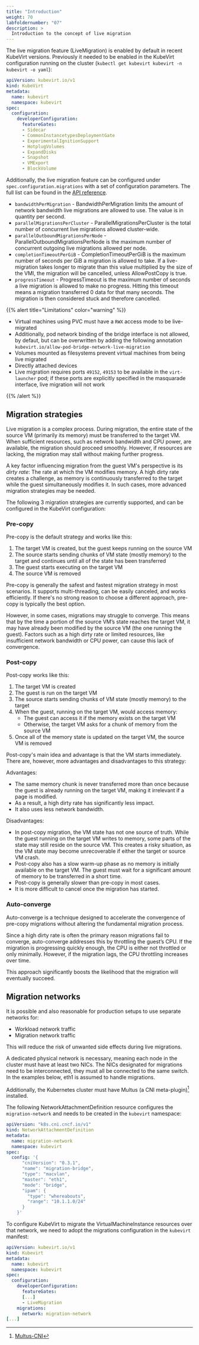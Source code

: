 ```yaml
---
title: "Introduction"
weight: 70
labfoldernumber: "07"
description: >
  Introduction to the concept of live migration
---
```


The live migration feature (LiveMigration) is enabled by default in recent KubeVirt versions. Previously it needed to be enabled in the KubeVirt configuration running on the cluster (`kubectl get kubevirt kubevirt -n kubevirt -o yaml`):

```yaml
apiVersion: kubevirt.io/v1
kind: KubeVirt
metadata:
  name: kubevirt
  namespace: kubevirt
spec:
  configuration:
    developerConfiguration:
      featureGates:
      - Sidecar
      - CommonInstancetypesDeploymentGate
      - ExperimentalIgnitionSupport
      - HotplugVolumes
      - ExpandDisks
      - Snapshot
      - VMExport
      - BlockVolume
```

Additionally, the live migration feature can be configured under `spec.configuration.migrations` with a set of configuration parameters. The full list can be found in the [API reference](https://kubevirt.io/api-reference/v1.3.0/definitions.html#_v1_migrationconfiguration).

* `bandwidthPerMigration` - BandwidthPerMigration limits the amount of network bandwidth live migrations are allowed to use. The value is in quantity per second.
* `parallelMigrationsPerCluster` - ParallelMigrationsPerCluster is the total number of concurrent live migrations allowed cluster-wide.
* `parallelOutboundMigrationsPerNode` - ParallelOutboundMigrationsPerNode is the maximum number of concurrent outgoing live migrations allowed per node.
* `completionTimeoutPerGiB` - CompletionTimeoutPerGiB is the maximum number of seconds per GiB a migration is allowed to take. If a live-migration takes longer to migrate than this value multiplied by the size of the VMI, the migration will be cancelled, unless AllowPostCopy is true.
* `progressTimeout` - ProgressTimeout is the maximum number of seconds a live migration is allowed to make no progress. Hitting this timeout means a migration transferred 0 data for that many seconds. The migration is then considered stuck and therefore cancelled.

{{% alert title="Limitations" color="warning" %}}

* Virtual machines using PVC must have a `RWX` access mode to be live-migrated
* Additionally, pod network binding of the bridge interface is not allowed, by defaut, but can be overwritten by adding the following annotation `kubevirt.io/allow-pod-bridge-network-live-migration`
* Volumes mounted as filesystems prevent virtual machines from being live migrated
* Directly attached devices
* Live migration requires ports `49152`, `49153` to be available in the `virt-launcher` pod; if these ports are explicitly specified in the masquarade interface, live migration will not work

{{% /alert %}}


## Migration strategies

Live migration is a complex process. During migration, the entire state of the source VM (primarily its memory) must be transferred to the target VM. When sufficient resources, such as network bandwidth and CPU power, are available, the migration should proceed smoothly. However, if resources are lacking, the migration may stall without making further progress.

A key factor influencing migration from the guest VM's perspective is its _dirty rate_: The rate at which the VM modifies memory. A high dirty rate creates a challenge, as memory is continuously transferred to the target while the guest simultaneously modifies it. In such cases, more advanced migration strategies may be needed.

The following 3 migration strategies are currently supported, and can be configured in the KubeVirt configuration:


### Pre-copy

Pre-copy is the default strategy and works like this:

1. The target VM is created, but the guest keeps running on the source VM
1. The source starts sending chunks of VM state (mostly memory) to the target and continues until all of the state has been transferred
1. The guest starts executing on the target VM
1. The source VM is removed

Pre-copy is generally the safest and fastest migration strategy in most scenarios. It supports multi-threading, can be easily canceled, and works efficiently. If there's no strong reason to choose a different approach, pre-copy is typically the best option.

However, in some cases, migrations may struggle to converge. This means that by the time a portion of the source VM’s state reaches the target VM, it may have already been modified by the source VM (the one running the guest). Factors such as a high dirty rate or limited resources, like insufficient network bandwidth or CPU power, can cause this lack of convergence.


### Post-copy

Post-copy works like this:

1. The target VM is created
1. The guest is run on the target VM
1. The source starts sending chunks of VM state (mostly memory) to the target
1. When the guest, running on the target VM, would access memory:
   * The guest can access it if the memory exists on the target VM
   * Otherwise, the target VM asks for a chunk of memory from the source VM
1. Once all of the memory state is updated on the target VM, the source VM is removed

Post-copy's main idea and advantage is that the VM starts immediately. There are, however, more advantages and disadvantages to this strategy:

Advantages:

* The same memory chunk is never transferred more than once because the guest is already running on the target VM, making it irrelevant if a page is modified.
* As a result, a high dirty rate has significantly less impact.
* It also uses less network bandwidth.

Disadvantages:

* In post-copy migration, the VM state has not one source of truth. While the guest running on the target VM writes to memory, some parts of the state may still reside on the source VM. This creates a risky situation, as the VM state may become unrecoverable if either the target or source VM crash.
* Post-copy also has a slow warm-up phase as no memory is initially available on the target VM. The guest must wait for a significant amount of memory to be transferred in a short time.
* Post-copy is generally slower than pre-copy in most cases.
* It is more difficult to cancel once the migration has started.


### Auto-converge

Auto-converge is a technique designed to accelerate the convergence of pre-copy migrations without altering the fundamental migration process.

Since a high dirty rate is often the primary reason migrations fail to converge, auto-converge addresses this by throttling the guest’s CPU. If the migration is progressing quickly enough, the CPU is either not throttled or only minimally. However, if the migration lags, the CPU throttling increases over time.

This approach significantly boosts the likelihood that the migration will eventually succeed.


## Migration networks

It is possible and also reasonable for production setups to use separate networks for:

* Workload network traffic
* Migration network traffic

This will reduce the risk of unwanted side effects during live migrations.

A dedicated physical network is necessary, meaning each node in the cluster must have at least two NICs. The NICs designated for migrations need to be interconnected, they must all be connected to the same switch. In the examples below, eth1 is assumed to handle migrations.

Additionally, the Kubernetes cluster must have Multus (a CNI meta-plugin)[^1] installed.

The following NetworkAttachmentDefinition resource configures the `migration-network` and needs to be created in the `kubevirt` namespace:

```yaml
apiVersion: "k8s.cni.cncf.io/v1"
kind: NetworkAttachmentDefinition
metadata:
  name: migration-network
  namespace: kubevirt
spec:
  config: '{
      "cniVersion": "0.3.1",
      "name": "migration-bridge",
      "type": "macvlan",
      "master": "eth1",
      "mode": "bridge",
      "ipam": {
        "type": "whereabouts",
        "range": "10.1.1.0/24"
      }
    }'
```

To configure KubeVirt to migrate the VirtualMachineInstance resources over that network, we need to adopt the migrations configuration in the `kubevirt` manifest:

```yaml
apiVersion: kubevirt.io/v1
kind: Kubevirt
metadata:
  name: kubevirt
  namespace: kubevirt
spec:
  configuration:
    developerConfiguration:
      featureGates:
      [...]
      - LiveMigration
    migrations:
      network: migration-network
[...]
```

[^1]: [Multus-CNI](https://github.com/k8snetworkplumbingwg/multus-cni)
